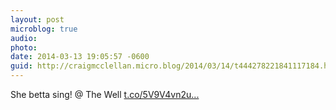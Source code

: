 ```yaml
---
layout: post
microblog: true
audio: 
photo: 
date: 2014-03-13 19:05:57 -0600
guid: http://craigmcclellan.micro.blog/2014/03/14/t444278221841117184.html
---
```

She betta sing! @ The Well [t.co/5V9V4vn2u...](http://t.co/5V9V4vn2uY)
